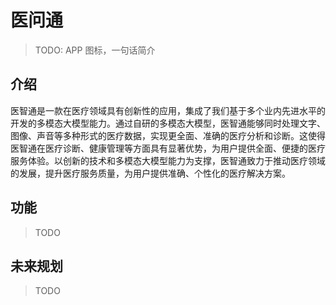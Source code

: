# 医问通

> TODO: APP 图标，一句话简介

## 介绍

医智通是一款在医疗领域具有创新性的应用，集成了我们基于多个业内先进水平的开发的多模态大模型能力。通过自研的多模态大模型，医智通能够同时处理文字、图像、声音等多种形式的医疗数据，实现更全面、准确的医疗分析和诊断。这使得医智通在医疗诊断、健康管理等方面具有显著优势，为用户提供全面、便捷的医疗服务体验。以创新的技术和多模态大模型能力为支撑，医智通致力于推动医疗领域的发展，提升医疗服务质量，为用户提供准确、个性化的医疗解决方案。

## 功能

> TODO

## 未来规划

> TODO
